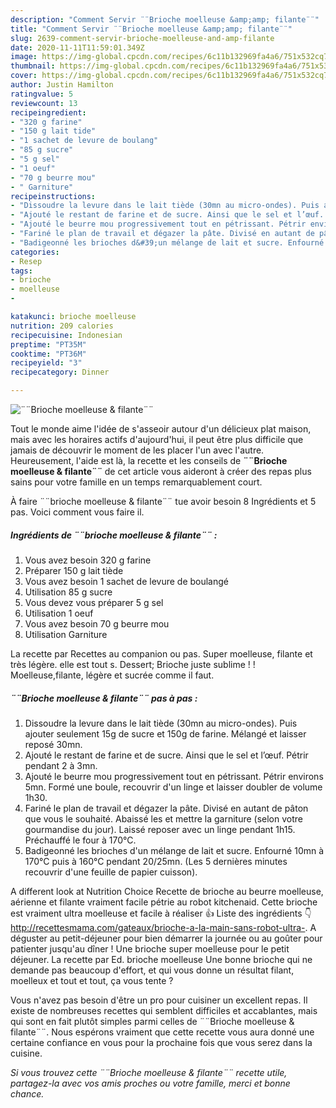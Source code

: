 ```yaml
---
description: "Comment Servir ¨¨Brioche moelleuse &amp;amp; filante¨¨"
title: "Comment Servir ¨¨Brioche moelleuse &amp;amp; filante¨¨"
slug: 2639-comment-servir-brioche-moelleuse-and-amp-filante
date: 2020-11-11T11:59:01.349Z
image: https://img-global.cpcdn.com/recipes/6c11b132969fa4a6/751x532cq70/brioche-moelleuse-filante-photo-principale-de-la-recette.jpg
thumbnail: https://img-global.cpcdn.com/recipes/6c11b132969fa4a6/751x532cq70/brioche-moelleuse-filante-photo-principale-de-la-recette.jpg
cover: https://img-global.cpcdn.com/recipes/6c11b132969fa4a6/751x532cq70/brioche-moelleuse-filante-photo-principale-de-la-recette.jpg
author: Justin Hamilton
ratingvalue: 5
reviewcount: 13
recipeingredient:
- "320 g farine"
- "150 g lait tide"
- "1 sachet de levure de boulang"
- "85 g sucre"
- "5 g sel"
- "1 oeuf"
- "70 g beurre mou"
- " Garniture"
recipeinstructions:
- "Dissoudre la levure dans le lait tiède (30mn au micro-ondes). Puis ajouter seulement 15g de sucre et 150g de farine. Mélangé et laisser reposé 30mn."
- "Ajouté le restant de farine et de sucre. Ainsi que le sel et l’œuf. Pétrir pendant 2 à 3mn."
- "Ajouté le beurre mou progressivement tout en pétrissant. Pétrir environs 5mn. Formé une boule, recouvrir d&#39;un linge et laisser doubler de volume 1h30."
- "Fariné le plan de travail et dégazer la pâte. Divisé en autant de pâton que vous le souhaité. Abaissé les et mettre la garniture (selon votre gourmandise du jour). Laissé reposer avec un linge pendant 1h15. Préchauffé le four à 170°C."
- "Badigeonné les brioches d&#39;un mélange de lait et sucre. Enfourné 10mn à 170°C puis à 160°C pendant 20/25mn. (Les 5 dernières minutes recouvrir d&#39;une feuille de papier cuisson)."
categories:
- Resep
tags:
- brioche
- moelleuse
- 

katakunci: brioche moelleuse  
nutrition: 209 calories
recipecuisine: Indonesian
preptime: "PT35M"
cooktime: "PT36M"
recipeyield: "3"
recipecategory: Dinner

---
```



![¨¨Brioche moelleuse &amp; filante¨¨](https://img-global.cpcdn.com/recipes/6c11b132969fa4a6/751x532cq70/brioche-moelleuse-filante-photo-principale-de-la-recette.jpg)

Tout le monde aime l'idée de s'asseoir autour d'un délicieux plat maison, mais avec les horaires actifs d'aujourd'hui, il peut être plus difficile que jamais de découvrir le moment de les placer l'un avec l'autre. Heureusement, l'aide est là, la recette et les conseils de <strong> ¨¨Brioche moelleuse &amp; filante¨¨ </strong> de cet article vous aideront à créer des repas plus sains pour votre famille en un temps remarquablement court.

<!--inarticleads1-->

À faire ¨¨brioche moelleuse &amp; filante¨¨ tue avoir besoin 8 Ingrédients et 5 pas. Voici comment vous faire il.

##### Ingrédients de ¨¨brioche moelleuse &amp; filante¨¨ :

1. Vous avez besoin 320 g farine
1. Préparer 150 g lait tiède
1. Vous avez besoin 1 sachet de levure de boulangé
1. Utilisation 85 g sucre
1. Vous devez vous préparer 5 g sel
1. Utilisation 1 oeuf
1. Vous avez besoin 70 g beurre mou
1. Utilisation  Garniture


La recette par Recettes au companion ou pas. Super moelleuse, filante et très légère. elle est tout s. Dessert; Brioche juste sublime ! ! Moelleuse,filante, légère et sucrée comme il faut. 

<!--inarticleads2-->

##### ¨¨Brioche moelleuse &amp; filante¨¨ pas à pas :

1. Dissoudre la levure dans le lait tiède (30mn au micro-ondes). Puis ajouter seulement 15g de sucre et 150g de farine. Mélangé et laisser reposé 30mn.
1. Ajouté le restant de farine et de sucre. Ainsi que le sel et l’œuf. Pétrir pendant 2 à 3mn.
1. Ajouté le beurre mou progressivement tout en pétrissant. Pétrir environs 5mn. Formé une boule, recouvrir d&#39;un linge et laisser doubler de volume 1h30.
1. Fariné le plan de travail et dégazer la pâte. Divisé en autant de pâton que vous le souhaité. Abaissé les et mettre la garniture (selon votre gourmandise du jour). Laissé reposer avec un linge pendant 1h15. Préchauffé le four à 170°C.
1. Badigeonné les brioches d&#39;un mélange de lait et sucre. Enfourné 10mn à 170°C puis à 160°C pendant 20/25mn. (Les 5 dernières minutes recouvrir d&#39;une feuille de papier cuisson).


A different look at Nutrition Choice Recette de brioche au beurre moelleuse, aérienne et filante vraiment facile pétrie au robot kitchenaid. Cette brioche est vraiment ultra moelleuse et facile à réaliser 👍 Liste des ingrédients 👇 http://recettesmama.com/gateaux/brioche-a-la-main-sans-robot-ultra-. A déguster au petit-déjeuner pour bien démarrer la journée ou au goûter pour patienter jusqu&#39;au dîner ! Une brioche super moelleuse pour le petit déjeuner. La recette par Ed. brioche moelleuse Une bonne brioche qui ne demande pas beaucoup d&#39;effort, et qui vous donne un résultat filant, moelleux et tout et tout, ça vous tente ? 

<!--inarticleads1-->

<p>
Vous n'avez pas besoin d'être un pro pour cuisiner un excellent repas. Il existe de nombreuses recettes qui semblent difficiles et accablantes, mais qui sont en fait plutôt simples parmi celles de ¨¨Brioche moelleuse &amp; filante¨¨. Nous espérons vraiment que cette recette vous aura donné une certaine confiance en vous pour la prochaine fois que vous serez dans la cuisine.
</p>

<p>
<i>Si vous trouvez cette ¨¨Brioche moelleuse &amp; filante¨¨ recette utile, partagez-la avec vos amis proches ou votre famille, merci et bonne chance.</i>
</p>

